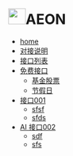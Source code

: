 
[//]: # (<img src="/api-doc/static/img/AEON.png" alt="Unlimit API WIKI Logo" style="width:50px; height:40px;">)
[//]: # (<img src="/api-doc/static/img/AEON.png" alt="Unlimit API WIKI Logo" style="width:50px; height:40px;">)
[//]: # (<img src="/api-doc/static/img/AEON.png" style="width:50px; height:40px;">)

# <img src="/api-doc/static/img/AEON.png" style="width:35px; height:32px;">AEON
- [home](https://aeon-doc.github.io/api-doc/)
- [对接说明](start/)
- [接口列表](list/)
- [免费接口](free/)   
  - [基金股票](free/基金股票.md)
  - [节假日](free/节假日.md)
- [接口001](free/)
  - [sfsf](free/基金股票.md)
  - [sfds](free/节假日.md)
- [AI 接口002](free/)
  - [sdf](free/基金股票.md)
  - [sfs](free/节假日.md)